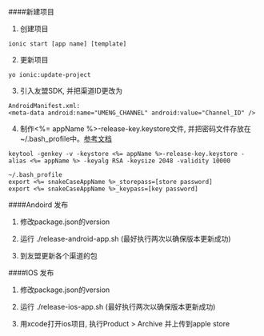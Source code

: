 
####新建项目

1. 创建项目
```
ionic start [app name] [template]
```

2. 更新项目
```
yo ionic:update-project
```

3. 引入友盟SDK, 并把渠道ID更改为
```
AndroidManifest.xml:
<meta-data android:name="UMENG_CHANNEL" android:value="Channel_ID" />
```

4. 制作<%= appName %>-release-key.keystore文件, 并把密码文件存放在~/.bash_profile中。[参考文档](http://ionicframework.com/docs/guide/publishing.html)
```
keytool -genkey -v -keystore <%= appName %>-release-key.keystore -alias <%= appName %> -keyalg RSA -keysize 2048 -validity 10000
```
```
~/.bash_profile
export <%= snakeCaseAppName %>_storepass=[store password]
export <%= snakeCaseAppName %>_keypass=[key password]
```


####Andoird 发布

1. 修改package.json的version

2. 运行 ./release-android-app.sh (最好执行两次以确保版本更新成功)

3. 到友盟更新各个渠道的包


####IOS 发布

1. 修改package.json的version

2. 运行 ./release-ios-app.sh (最好执行两次以确保版本更新成功)

3. 用xcode打开ios项目, 执行Product > Archive 并上传到apple store




  

   
